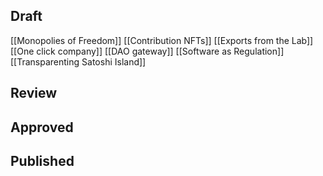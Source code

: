 ## Draft
[[Monopolies of Freedom]]
[[Contribution NFTs]] 
[[Exports from the Lab]]
[[One click company]]
[[DAO gateway]]
[[Software as Regulation]]
[[Transparenting Satoshi Island]]

## Review


## Approved


## Published
